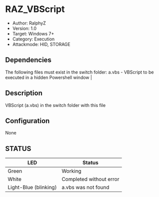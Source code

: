 # RAZ_VBScript
* Author: RalphyZ 
* Version: 1.0
* Target: Windows 7+
* Category: Execution
* Attackmode: HID, STORAGE

## Dependencies
The following files must exist in the switch folder:
a.vbs - VBScript to be executed in a hidden Powershell window |

## Description
VBScript (a.vbs) in the switch folder with this file

## Configuration
None

## STATUS
| LED                   | Status                  |
| --------------------- | ----------------------- |
| Green                 | Working                 |
| White                 | Completed without error |
| Light-Blue (blinking) | a.vbs was not found     |